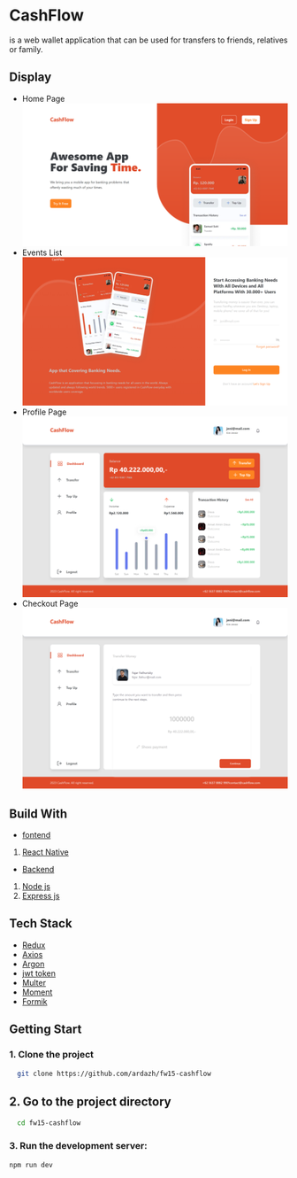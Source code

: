 
# CashFlow

is a web wallet application that can be used for transfers to friends, relatives or family.


## Display
- Home Page<img src="src/assets/ss-landingpage.png"/>
- Events List<img src="src/assets/ss-loginpage.png"/>
- Profile Page<img src="src/assets/ss-dashboard.png"/>
- Checkout Page<img src="src/assets/ss-payment.png"/>
## Build With
- [fontend](https://roastville.netlify.app/)
1. [React Native ](https://reactnative.dev/)

- [Backend](https://fw15-logpose-backend.vercel.app/)
1. [Node js](https://nodejs.org/en/)
2. [Express js](https://expressjs.com/en/starter/installing.html)
## Tech Stack
- [Redux](https://redux.js.org/)
- [Axios](https://axios-http.com/docs/intro)
- [Argon](https://www.npmjs.com/package/argon2)
- [jwt token](https://www.npmjs.com/package/jsonwebtoken)
- [Multer](https://www.npmjs.com/package/multer)
- [Moment](https://momentjs.com/)
- [Formik](https://formik.org/)

## Getting Start
### 1. Clone the project

```bash
  git clone https://github.com/ardazh/fw15-cashflow
```

## 2. Go to the project directory

```bash
  cd fw15-cashflow
```

### 3. Run the development server:

```bash
npm run dev
```
